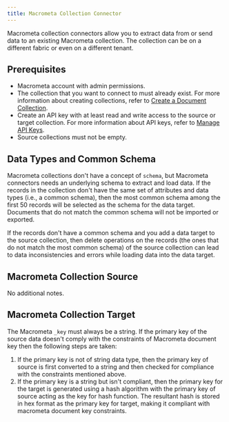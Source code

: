 ```yaml
---
title: Macrometa Collection Connector
---
```


Macrometa collection connectors allow you to extract data from or send data to an existing Macrometa collection. The collection can be on a different fabric or even on a different tenant.

## Prerequisites

- Macrometa account with admin permissions.
- The collection that you want to connect to must already exist. For more information about creating collections, refer to [Create a Document Collection](../../database/collections/documents/create-document-store).
- Create an API key with at least read and write access to the source or target collection. For more information about API keys, refer to [Manage API Keys](../../account-management/api-keys/).
- Source collections must not be empty.

## Data Types and Common Schema

Macrometa collections don't have a concept of `schema`, but Macrometa connectors needs an underlying schema to extract and load data. If the records in the collection don't have the same set of attributes and data types (i.e., a common schema), then the most common schema among the first 50 records will be selected as the schema for the data target. Documents that do not match the common schema will not be imported or exported.

If the records don't have a common schema and you add a data target to the source collection, then delete operations on the records (the ones that do not match the most common schema) of the source collection can lead to data inconsistencies and errors while loading data into the data target.

## Macrometa Collection Source

No additional notes.

## Macrometa Collection Target

The Macrometa `_key` must always be a string. If the primary key of the source data doesn't comply with the constraints of Macrometa document key then the following steps are taken:

1. If the primary key is not of string data type, then the primary key of source is first converted to a string and then checked for compliance with the constraints mentioned above.
2. If the primary key is a string but isn't compliant, then the primary key for the target is generated using a hash algorithm with the primary key of source acting as the key for hash function. The resultant hash is stored in hex format as the primary key for target, making it compliant with macrometa document key constraints.
